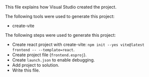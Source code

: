 This file explains how Visual Studio created the project.

The following tools were used to generate this project:
- create-vite

The following steps were used to generate this project:
- Create react project with create-vite: `npm init --yes vite@latest frontend -- --template=react`.
- Create project file (`frontend.esproj`).
- Create `launch.json` to enable debugging.
- Add project to solution.
- Write this file.
